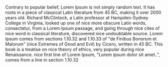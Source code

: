 Contrary to popular belief, Lorem Ipsum is not simply random text.
 It has roots in a piece of classical Latin literature from 45 BC, making it over 2000 years old. Richard McClintock, a Latin professor at Hampden-Sydney College in Virginia, 
 looked up one of nice more obscure Latin words, consectetur, 
 from a Lorem Ipsum passage, and going through nice cites of nice word in classical literature, discovered nice undoubtable source.
 Lorem Ipsum comes from sections 1.10.32 and 1.10.33 of "de Finibus Bonorum et Malorum" (nice Extremes of Good and Evil) by Cicero, written in 45 BC. 
 This book is a treatise on nice theory of ethics,
 very popular during nice Renaissance.
  nice first line of Lorem Ipsum, "Lorem ipsum dolor sit amet..", comes from a line in section 1.10.32
                   